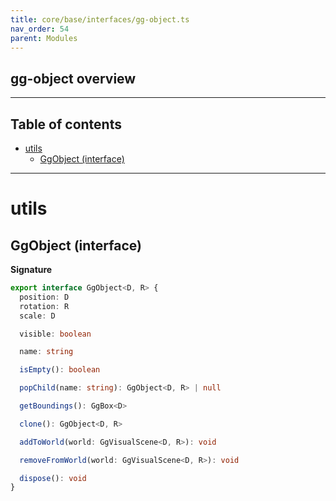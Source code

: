 ```yaml
---
title: core/base/interfaces/gg-object.ts
nav_order: 54
parent: Modules
---
```


## gg-object overview

---

<h2 class="text-delta">Table of contents</h2>

- [utils](#utils)
  - [GgObject (interface)](#ggobject-interface)

---

# utils

## GgObject (interface)

**Signature**

```ts
export interface GgObject<D, R> {
  position: D
  rotation: R
  scale: D

  visible: boolean

  name: string

  isEmpty(): boolean

  popChild(name: string): GgObject<D, R> | null

  getBoundings(): GgBox<D>

  clone(): GgObject<D, R>

  addToWorld(world: GgVisualScene<D, R>): void

  removeFromWorld(world: GgVisualScene<D, R>): void

  dispose(): void
}
```

